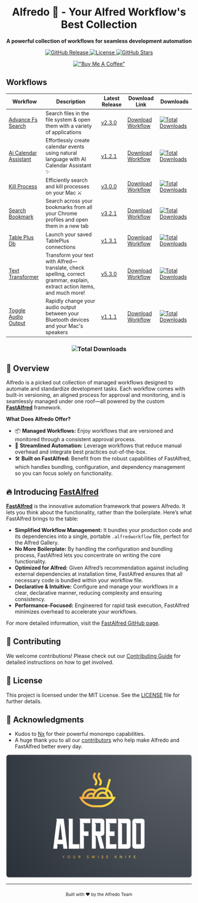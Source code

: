 <div align="center">
  <h1>Alfredo 🍝 - Your Alfred Workflow's Best Collection</h1>
  <p><strong>A powerful collection of workflows for seamless development automation</strong></p>
  <p>
    <a href="https://github.com/avivbens/alfredo/releases">
      <img src="https://img.shields.io/github/v/release/avivbens/alfredo" alt="GitHub Release">
    </a>
    <a href="https://github.com/avivbens/alfredo/blob/main/LICENSE">
      <img src="https://img.shields.io/github/license/avivbens/alfredo" alt="License">
    </a>
    <a href="https://github.com/avivbens/alfredo/stargazers">
      <img src="https://img.shields.io/github/stars/avivbens/alfredo" alt="GitHub Stars">
    </a>
  </p>

[!["Buy Me A Coffee"](https://www.buymeacoffee.com/assets/img/custom_images/orange_img.png)](https://www.buymeacoffee.com/kcao7snkgx)

</div>

## Workflows

<div align="center">

<!-- TABLE_START -->

| Workflow                                                                     | Description                                                                                                               | Latest Release                                                                                 | Download Link                                                                                                                                             | Downloads                                                                                                                                                                                                       |
| ---------------------------------------------------------------------------- | ------------------------------------------------------------------------------------------------------------------------- | ---------------------------------------------------------------------------------------------- | --------------------------------------------------------------------------------------------------------------------------------------------------------- | --------------------------------------------------------------------------------------------------------------------------------------------------------------------------------------------------------------- |
| [Advance Fs Search](./projects/packages/advance-fs-search/README.md)         | Search files in the file system & open them with a variety of applications                                                | [v2.3.0](https://github.com/avivbens/alfredo/releases/tag/release/advance-fs-search/2.3.0)     | [Download Workflow](https://github.com/avivbens/alfredo/releases/download/release/advance-fs-search/2.3.0/advance-fs-search_2.3.0.alfredworkflow)         | [![Total Downloads](https://img.shields.io/github/downloads/avivbens/alfredo/release%2Fadvance-fs-search%2F2.3.0/total?label=Version%20Downloads&color=blue)](https://github.com/avivbens/alfredo/releases)     |
| [Ai Calendar Assistant](./projects/packages/ai-calendar-assistant/README.md) | Effortlessly create calendar events using natural language with AI Calendar Assistant ✨                                  | [v1.2.1](https://github.com/avivbens/alfredo/releases/tag/release/ai-calendar-assistant/1.2.1) | [Download Workflow](https://github.com/avivbens/alfredo/releases/download/release/ai-calendar-assistant/1.2.1/ai-calendar-assistant_1.2.1.alfredworkflow) | [![Total Downloads](https://img.shields.io/github/downloads/avivbens/alfredo/release%2Fai-calendar-assistant%2F1.2.1/total?label=Version%20Downloads&color=blue)](https://github.com/avivbens/alfredo/releases) |
| [Kill Process](./projects/packages/kill-process/README.md)                   | Efficiently search and kill processes on your Mac ⚔️                                                                      | [v3.0.0](https://github.com/avivbens/alfredo/releases/tag/release/kill-process/3.0.0)          | [Download Workflow](https://github.com/avivbens/alfredo/releases/download/release/kill-process/3.0.0/kill-process_3.0.0.alfredworkflow)                   | [![Total Downloads](https://img.shields.io/github/downloads/avivbens/alfredo/release%2Fkill-process%2F3.0.0/total?label=Version%20Downloads&color=blue)](https://github.com/avivbens/alfredo/releases)          |
| [Search Bookmark](./projects/packages/search-bookmark/README.md)             | Search across your bookmarks from all your Chrome profiles and open them in a new tab                                     | [v3.2.1](https://github.com/avivbens/alfredo/releases/tag/release/search-bookmark/3.2.1)       | [Download Workflow](https://github.com/avivbens/alfredo/releases/download/release/search-bookmark/3.2.1/search-bookmark_3.2.1.alfredworkflow)             | [![Total Downloads](https://img.shields.io/github/downloads/avivbens/alfredo/release%2Fsearch-bookmark%2F3.2.1/total?label=Version%20Downloads&color=blue)](https://github.com/avivbens/alfredo/releases)       |
| [Table Plus Db](./projects/packages/table-plus-db/README.md)                 | Launch your saved TablePlus connections                                                                                   | [v1.3.1](https://github.com/avivbens/alfredo/releases/tag/release/table-plus-db/1.3.1)         | [Download Workflow](https://github.com/avivbens/alfredo/releases/download/release/table-plus-db/1.3.1/table-plus-db_1.3.1.alfredworkflow)                 | [![Total Downloads](https://img.shields.io/github/downloads/avivbens/alfredo/release%2Ftable-plus-db%2F1.3.1/total?label=Version%20Downloads&color=blue)](https://github.com/avivbens/alfredo/releases)         |
| [Text Transformer](./projects/packages/text-transformer/README.md)           | Transform your text with Alfred—translate, check spelling, correct grammar, explain, extract action items, and much more! | [v5.3.0](https://github.com/avivbens/alfredo/releases/tag/release/text-transformer/5.3.0)      | [Download Workflow](https://github.com/avivbens/alfredo/releases/download/release/text-transformer/5.3.0/text-transformer_5.3.0.alfredworkflow)           | [![Total Downloads](https://img.shields.io/github/downloads/avivbens/alfredo/release%2Ftext-transformer%2F5.3.0/total?label=Version%20Downloads&color=blue)](https://github.com/avivbens/alfredo/releases)      |
| [Toggle Audio Output](./projects/packages/toggle-audio-output/README.md)     | Rapidly change your audio output between your Bluetooth devices and your Mac's speakers                                   | [v1.1.1](https://github.com/avivbens/alfredo/releases/tag/release/toggle-audio-output/1.1.1)   | [Download Workflow](https://github.com/avivbens/alfredo/releases/download/release/toggle-audio-output/1.1.1/toggle-audio-output_1.1.1.alfredworkflow)     | [![Total Downloads](https://img.shields.io/github/downloads/avivbens/alfredo/release%2Ftoggle-audio-output%2F1.1.1/total?label=Version%20Downloads&color=blue)](https://github.com/avivbens/alfredo/releases)   |

<!-- TABLE_END -->

### ![Total Downloads](https://img.shields.io/github/downloads/avivbens/alfredo/total?label=Total%20Downloads&color=blue)

</div>

## 🚀 Overview

Alfredo is a picked out collection of managed workflows designed to automate and standardize development tasks. Each workflow comes with built-in versioning, an aligned process for approval and monitoring, and is seamlessly managed under one roof—all powered by the custom [**FastAlfred**](https://github.com/Avivbens/fast-alfred#readme) framework.

**What Does Alfredo Offer?**

- 📦 **Managed Workflows:** Enjoy workflows that are versioned and monitored through a consistent approval process.
- 🔄 **Streamlined Automation:** Leverage workflows that reduce manual overhead and integrate best practices out-of-the-box.
- 🛠️ **Built on FastAlfred:** Benefit from the robust capabilities of FastAlfred, which handles bundling, configuration, and dependency management so you can focus solely on functionality.

## 🔥 Introducing [FastAlfred](https://github.com/Avivbens/fast-alfred#readme)

[**FastAlfred**](https://github.com/Avivbens/fast-alfred#readme) is the innovative automation framework that powers Alfredo. It lets you think about the functionality, rather than the boilerplate. Here’s what FastAlfred brings to the table:

- **Simplified Workflow Management:** It bundles your production code and its dependencies into a single, portable `.alfredworkflow` file, perfect for the Alfred Gallery.
- **No More Boilerplate:** By handling the configuration and bundling process, FastAlfred lets you concentrate on writing the core functionality.
- **Optimized for Alfred:** Given Alfred’s recommendation against including external dependencies at installation time, FastAlfred ensures that all necessary code is bundled within your workflow file.
- **Declarative & Intuitive:** Configure and manage your workflows in a clear, declarative manner, reducing complexity and ensuring consistency.
- **Performance-Focused:** Engineered for rapid task execution, FastAlfred minimizes overhead to accelerate your workflows.

For more detailed information, visit the [FastAlfred GitHub page](https://github.com/Avivbens/fast-alfred#readme).

## 🤝 Contributing

We welcome contributions! Please check out our [Contributing Guide](CONTRIBUTING.md) for detailed instructions on how to get involved.

## 📜 License

This project is licensed under the MIT License. See the [LICENSE](LICENSE) file for further details.

## 🙏 Acknowledgments

- Kudos to [Nx](https://nx.dev) for their powerful monorepo capabilities.
- A huge thank you to all our [contributors](https://github.com/avivbens/alfredo/graphs/contributors) who help make Alfredo and FastAlfred better every day.

![Alfredo Logo](docs/logos/logo-full.png)

---

<div align="center">
  <sub>Built with ❤️ by the Alfredo Team</sub>
</div>
